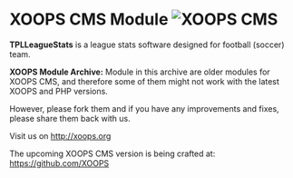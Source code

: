 # XOOPS CMS Module   ![XOOPS CMS](https://avatars2.githubusercontent.com/u/12771439?v=3&s=200)

**TPLLeagueStats** is a league stats software designed for football (soccer) team.

**XOOPS Module Archive:** Module in this archive are older modules for XOOPS CMS, and therefore some of them might not work with the latest XOOPS and PHP versions. 

However, please fork them and if you have any improvements and fixes, please share them back with us. 

Visit us on http://xoops.org

The upcoming XOOPS CMS version is being crafted at: https://github.com/XOOPS
